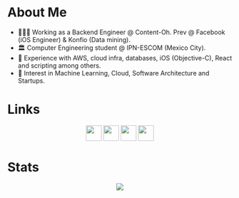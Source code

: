 # About Me

- 👨🏽‍💻 Working as a Backend Engineer @ Content-Oh. Prev @ Facebook (iOS Engineer) & Konfio (Data mining).
- 🏛 Computer Engineering student @ IPN-ESCOM (Mexico City).
- 🧠 Experience with AWS, cloud infra, databases, iOS (Objective-C), React and scripting among others.
- 🤔 Interest in Machine Learning, Cloud, Software Architecture and Startups. 

# Links
<p align="center">
<a href="https://hecarrillo.github.io/Portfolio/"><img src="https://img.shields.io/badge/portfolio-792DE4.svg?&style=for-the-badge&logo=react&logoColor=white" height=35 target="_blank" ></a>
<a href="https://www.linkedin.com/in/hecarrilloe/"><img  src="https://img.shields.io/badge/linkedin-%230077B5.svg?&style=for-the-badge&logo=linkedin&logoColor=white" height=35 target="_blank" ></a>
<a href="https://www.instagram.com/carrillo.h/"><img src="https://img.shields.io/badge/instagram-%23E4405F.svg?&style=for-the-badge&logo=instagram&logoColor=white" height=35 target="_blank" ></a>
<a href="https://www.instagram.com/carrillo.h/"><img src="https://img.shields.io/badge/resume-F4B400.svg?&style=for-the-badge&logo=googledrive&logoColor=white" height=35 target="_blank" ></a>
</p>
  
# Stats
<p align="center">
<img src="https://github-readme-stats.vercel.app/api/top-langs/?username=hecarrillo&layout=compact&langs_count=8"/> 
</p>

